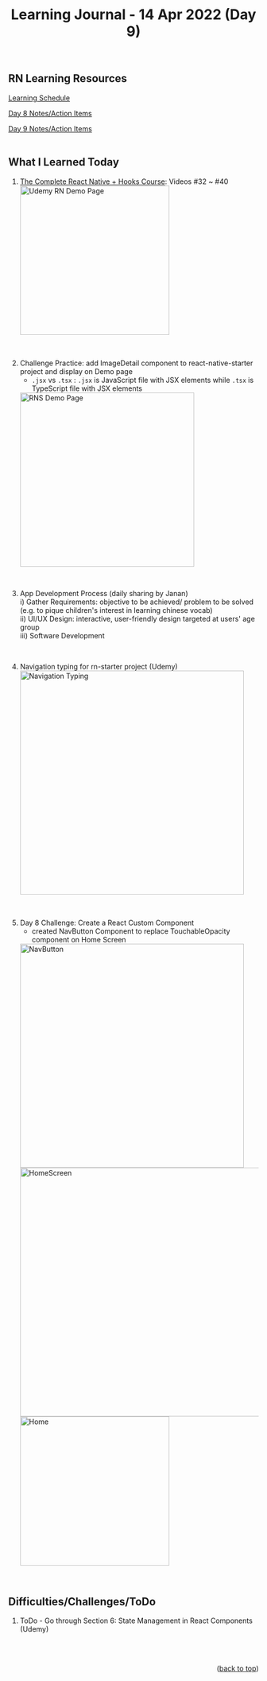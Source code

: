 <div id="top"></div>
<h1 align="center">Learning Journal - 14 Apr 2022 (Day 9)</h1>
<br />

## RN Learning Resources
[Learning Schedule](https://docs.google.com/document/d/1X1WgRPKxWwenKXswD5xHcuEZ4NFRj8EWmkCC8MLsBwg/edit)

[Day 8 Notes/Action Items](https://docs.google.com/document/d/1Ae2L7WqB_7fwU7dcnm8JtFNdTtyrRr8flq5aGFCDsUU/edit)

[Day 9 Notes/Action Items](https://docs.google.com/document/d/192rnWp4581_NDErzvnU-9kithr9-D-6_YbJr0jmPdOs/edit#heading=h.sjc7nb6il2di)
<br />
<br />

## What I Learned Today
1. [The Complete React Native + Hooks Course](https://nlbsg.udemy.com/course/the-complete-react-native-and-redux-course/learn/lecture/15706480#overview): Videos #32 ~ #40<br />
    <img width="300" alt="Udemy RN Demo Page" src="https://user-images.githubusercontent.com/97433108/163398720-ab8da650-a376-4f12-b7cb-48d2f089b8ae.jpeg">
<br />

2. Challenge Practice: add ImageDetail component to react-native-starter project and display on Demo page
    - `.jsx` vs `.tsx` : `.jsx` is JavaScript file with JSX elements while `.tsx` is TypeScript file with JSX elements
    <img width="350" alt="RNS Demo Page" src="https://user-images.githubusercontent.com/97433108/163399265-cfb61751-7e75-4a01-960a-cad499e5f5f0.png">
<br />

3. App Development Process (daily sharing by Janan)<br />
   i) Gather Requirements: objective to be achieved/ problem to be solved (e.g. to pique children's interest in learning chinese vocab)<br />
   ii) UI/UX Design: interactive, user-friendly design targeted at users' age group<br />
   iii) Software Development
<br />

4. Navigation typing for rn-starter project (Udemy)<br />
    <img width="450" alt="Navigation Typing" src="https://user-images.githubusercontent.com/97433108/163426334-6768084f-6e83-41c8-a2b6-d4b8fecc0349.png">
<br />

5. Day 8 Challenge: Create a React Custom Component
   - created NavButton Component to replace TouchableOpacity component on Home Screen
   <img width="450" alt="NavButton" src="https://user-images.githubusercontent.com/97433108/163425709-2ea4ebee-15a6-4223-b7a7-e0736839d7fd.png">
   <img width="500" alt="HomeScreen" src="https://user-images.githubusercontent.com/97433108/163665693-8d674c9d-0115-43cc-af22-fb5bdd363394.png">
   <img width="300" alt="Home" src="https://user-images.githubusercontent.com/97433108/163426000-baaf19e0-90ac-4b48-8d52-4e71290ac83b.jpeg">
<br />

## Difficulties/Challenges/ToDo
1. ToDo - Go through Section 6: State Management in React Components (Udemy)
<br />
<br />

<p align="right">(<a href="#top">back to top</a>)</p>
